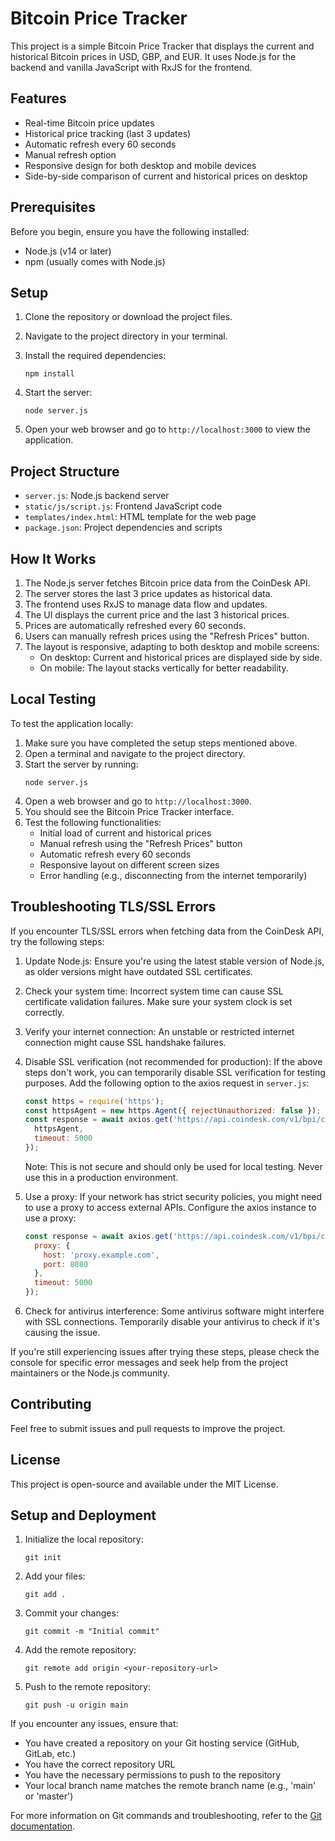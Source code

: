 # Bitcoin Price Tracker

This project is a simple Bitcoin Price Tracker that displays the current and historical Bitcoin prices in USD, GBP, and EUR. It uses Node.js for the backend and vanilla JavaScript with RxJS for the frontend.

## Features

- Real-time Bitcoin price updates
- Historical price tracking (last 3 updates)
- Automatic refresh every 60 seconds
- Manual refresh option
- Responsive design for both desktop and mobile devices
- Side-by-side comparison of current and historical prices on desktop

## Prerequisites

Before you begin, ensure you have the following installed:
- Node.js (v14 or later)
- npm (usually comes with Node.js)

## Setup

1. Clone the repository or download the project files.

2. Navigate to the project directory in your terminal.

3. Install the required dependencies:
   ```
   npm install
   ```

4. Start the server:
   ```
   node server.js
   ```

5. Open your web browser and go to `http://localhost:3000` to view the application.

## Project Structure

- `server.js`: Node.js backend server
- `static/js/script.js`: Frontend JavaScript code
- `templates/index.html`: HTML template for the web page
- `package.json`: Project dependencies and scripts

## How It Works

1. The Node.js server fetches Bitcoin price data from the CoinDesk API.
2. The server stores the last 3 price updates as historical data.
3. The frontend uses RxJS to manage data flow and updates.
4. The UI displays the current price and the last 3 historical prices.
5. Prices are automatically refreshed every 60 seconds.
6. Users can manually refresh prices using the "Refresh Prices" button.
7. The layout is responsive, adapting to both desktop and mobile screens:
   - On desktop: Current and historical prices are displayed side by side.
   - On mobile: The layout stacks vertically for better readability.

## Local Testing

To test the application locally:

1. Make sure you have completed the setup steps mentioned above.
2. Open a terminal and navigate to the project directory.
3. Start the server by running:
   ```
   node server.js
   ```
4. Open a web browser and go to `http://localhost:3000`.
5. You should see the Bitcoin Price Tracker interface.
6. Test the following functionalities:
   - Initial load of current and historical prices
   - Manual refresh using the "Refresh Prices" button
   - Automatic refresh every 60 seconds
   - Responsive layout on different screen sizes
   - Error handling (e.g., disconnecting from the internet temporarily)

## Troubleshooting TLS/SSL Errors

If you encounter TLS/SSL errors when fetching data from the CoinDesk API, try the following steps:

1. Update Node.js: Ensure you're using the latest stable version of Node.js, as older versions might have outdated SSL certificates.

2. Check your system time: Incorrect system time can cause SSL certificate validation failures. Make sure your system clock is set correctly.

3. Verify your internet connection: An unstable or restricted internet connection might cause SSL handshake failures.

4. Disable SSL verification (not recommended for production):
   If the above steps don't work, you can temporarily disable SSL verification for testing purposes. Add the following option to the axios request in `server.js`:

   ```javascript
   const https = require('https');
   const httpsAgent = new https.Agent({ rejectUnauthorized: false });
   const response = await axios.get('https://api.coindesk.com/v1/bpi/currentprice.json', { 
     httpsAgent,
     timeout: 5000 
   });
   ```

   Note: This is not secure and should only be used for local testing. Never use this in a production environment.

5. Use a proxy: If your network has strict security policies, you might need to use a proxy to access external APIs. Configure the axios instance to use a proxy:

   ```javascript
   const response = await axios.get('https://api.coindesk.com/v1/bpi/currentprice.json', {
     proxy: {
       host: 'proxy.example.com',
       port: 8080
     },
     timeout: 5000
   });
   ```

6. Check for antivirus interference: Some antivirus software might interfere with SSL connections. Temporarily disable your antivirus to check if it's causing the issue.

If you're still experiencing issues after trying these steps, please check the console for specific error messages and seek help from the project maintainers or the Node.js community.

## Contributing

Feel free to submit issues and pull requests to improve the project.

## License

This project is open-source and available under the MIT License.

## Setup and Deployment

1. Initialize the local repository:
   ```
   git init
   ```

2. Add your files:
   ```
   git add .
   ```

3. Commit your changes:
   ```
   git commit -m "Initial commit"
   ```

4. Add the remote repository:
   ```
   git remote add origin <your-repository-url>
   ```

5. Push to the remote repository:
   ```
   git push -u origin main
   ```

If you encounter any issues, ensure that:
- You have created a repository on your Git hosting service (GitHub, GitLab, etc.)
- You have the correct repository URL
- You have the necessary permissions to push to the repository
- Your local branch name matches the remote branch name (e.g., 'main' or 'master')

For more information on Git commands and troubleshooting, refer to the [Git documentation](https://git-scm.com/doc).
